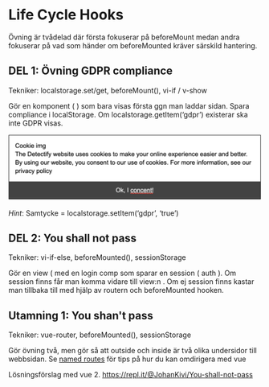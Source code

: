 # Life Cycle Hooks

Övning är tvådelad där första fokuserar på beforeMount medan andra fokuserar på vad som händer om beforeMounted kräver särskild hantering.

## DEL 1: Övning GDPR compliance
Tekniker: localstorage.set/get, beforeMount(), vi-if / v-show

Gör en komponent ( <gdpr /> ) som bara visas första ggn man laddar sidan. Spara compliance i localStorage. Om localstorage.getItem(‘gdpr’) existerar ska inte GDPR visas.

![cookie gdpr consent](assets/gdpr-consent.png)

*Hint*: Samtycke = localstorage.setItem(‘gdpr’, ‘true’)


## DEL 2: You shall not pass
Tekniker: vi-if-else, beforeMounted(), sessionStorage

Gör en view ( <outside /> med en login comp som sparar en session ( auth ). Om session finns får man komma vidare till view:n <inside />. Om ej session finns kastar man tillbaka till <outside /> med hjälp av routern och beforeMounted hooken.


## Utamning 1: You shan't pass
Tekniker: vue-router, beforeMounted(), sessionStorage

Gör övning två, men gör så att outside och inside är två olika undersidor till webbsidan.
Se [named routes](https://router.vuejs.org/guide/essentials/named-routes.html) för tips på hur du kan omdirigera med vue

Lösningsförslag med vue 2.
https://repl.it/@JohanKivi/You-shall-not-pass

